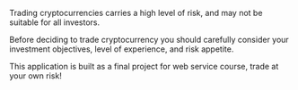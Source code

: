 Trading cryptocurrencies carries a high level of risk, and may not be suitable for all investors. 

Before deciding to trade cryptocurrency you should carefully consider your investment objectives, level of experience, and risk appetite.

This application is built as a final project for web service course, trade at your own risk!

